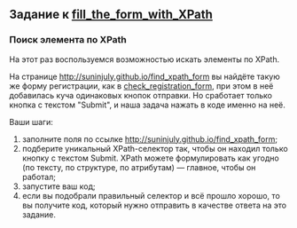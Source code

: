 ## Задание к [fill_the_form_with_XPath](../solutions/fill_the_form_with_XPath.py)

### Поиск элемента по XPath

На этот раз воспользуемся возможностью искать элементы по XPath.

На странице http://suninjuly.github.io/find_xpath_form вы найдёте такую же форму регистрации, как в
[check_registration_form](../check_registration_form.py), при этом в неё добавилась куча одинаковых кнопок отправки.
Но сработает только кнопка с текстом "Submit", и наша задача нажать в коде именно на неё.

Ваши шаги:

1) заполните поля по ссылке http://suninjuly.github.io/find_xpath_form;
2) подберите уникальный XPath-селектор так, чтобы он находил только кнопку с текстом Submit. XPath можете формулировать
   как угодно (по тексту, по структуре, по атрибутам) — главное, чтобы он работал;
3) запустите ваш код;
4) если вы подобрали правильный селектор и всё прошло хорошо, то вы получите код, который нужно отправить в качестве
   ответа на это задание.
